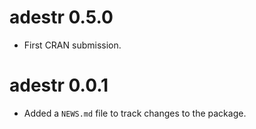 # adestr 0.5.0

* First CRAN submission.

# adestr 0.0.1

* Added a `NEWS.md` file to track changes to the package.
